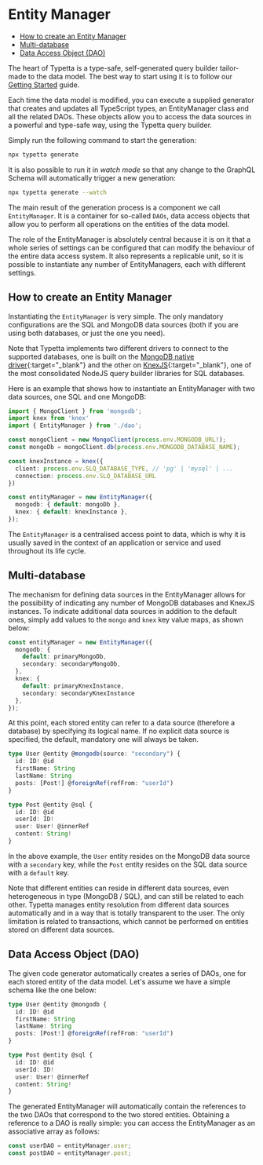 # Entity Manager

  - [How to create an Entity Manager](#how-to-create-an-entity-manager)
  - [Multi-database](#multi-database)
  - [Data Access Object (DAO)](#data-access-object-dao)


The heart of Typetta is a type-safe, self-generated query builder tailor-made to the data model. The best way to start using it is to follow our [Getting Started](../overview/getting-started) guide.

Each time the data model is modified, you can execute a supplied generator that creates and updates all TypeScript types, an EntityManager class and all the related DAOs. These objects allow you to access the data sources in a powerful and type-safe way, using the Typetta query builder.

Simply run the following command to start the generation:

```bash
npx typetta generate
```

It is also possible to run it in *watch mode* so that any change to the GraphQL Schema will automatically trigger a new generation:

```bash
npx typetta generate --watch
```

The main result of the generation process is a component we call `EntityManager`. It is a container for so-called `DAOs`, data access objects that allow you to perform all operations on the entities of the data model.

The role of the EntityManager is absolutely central because it is on it that a whole series of settings can be configured that can modify the behaviour of the entire data access system. It also represents a replicable unit, so it is possible to instantiate any number of EntityManagers, each with different settings.

## How to create an Entity Manager

Instantiating the `EntityManager` is very simple. The only mandatory configurations are the SQL and MongoDB data sources (both if you are using both databases, or just the one you need).

Note that Typetta implements two different drivers to connect to the supported databases, one is built on the [MongoDB native driver](https://docs.mongodb.com/drivers/node/current/){:target="_blank"} and the other on [KnexJS](https://knexjs.org/){:target="_blank"}, one of the most consolidated NodeJS query builder libraries for SQL databases.

Here is an example that shows how to instantiate an EntityManager with two data sources, one SQL and one MongoDB:

```typescript
import { MongoClient } from 'mongodb';
import knex from 'knex'
import { EntityManager } from './dao';

const mongoClient = new MongoClient(process.env.MONGODB_URL!);
const mongoDb = mongoClient.db(process.env.MONGODB_DATABASE_NAME);

const knexInstance = knex({
  client: process.env.SLQ_DATABASE_TYPE, // 'pg' | 'mysql' | ...
  connection: process.env.SLQ_DATABASE_URL
})

const entityManager = new EntityManager({
  mongodb: { default: mongoDb },
  knex: { default: knexInstance },
});
```

The `EntityManager` is a centralised access point to data, which is why it is usually saved in the context of an application or service and used throughout its life cycle.

## Multi-database

The mechanism for defining data sources in the EntityManager allows for the possibility of indicating any number of MongoDB databases and KnexJS instances. To indicate additional data sources in addition to the default ones, simply add values to the `mongo` and `knex` key value maps, as shown below:

```typescript
const entityManager = new EntityManager({
  mongodb: {
    default: primaryMongoDb,
    secondary: secondaryMongoDb,
  },
  knex: {
    default: primaryKnexInstance,
    secondary: secondaryKnexInstance
  },
});
```

At this point, each stored entity can refer to a data source (therefore a database) by specifying its logical name. If no explicit data source is specified, the default, mandatory one will always be taken.

```typescript
type User @entity @mongodb(source: "secondary") {
  id: ID! @id
  firstName: String
  lastName: String
  posts: [Post!] @foreignRef(refFrom: "userId")
}

type Post @entity @sql {
  id: ID! @id
  userId: ID!
  user: User! @innerRef
  content: String!
}
```

In the above example, the `User` entity resides on the MongoDB data source with a `secondary` key, while the `Post` entity resides on the SQL data source with a `default` key.

Note that different entities can reside in different data sources, even heterogeneous in type (MongoDB / SQL), and can still be related to each other. Typetta manages entity resolution from different data sources automatically and in a way that is totally transparent to the user. The only limitation is related to transactions, which cannot be performed on entities stored on different data sources.

## Data Access Object (DAO)

The given code generator automatically creates a series of DAOs, one for each stored entity of the data model. Let's assume we have a simple schema like the one below:

```typescript
type User @entity @mongodb {
  id: ID! @id
  firstName: String
  lastName: String
  posts: [Post!] @foreignRef(refFrom: "userId")
}

type Post @entity @sql {
  id: ID! @id
  userId: ID!
  user: User! @innerRef
  content: String!
}
```

The generated EntityManager will automatically contain the references to the two DAOs that correspond to the two stored entities. Obtaining a reference to a DAO is really simple: you can access the EntityManager as an associative array as follows:

```typescript
const userDAO = entityManager.user;
const postDAO = entityManager.post;
```
